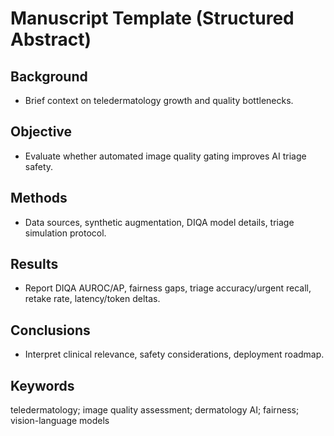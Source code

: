 # Manuscript Template (Structured Abstract)

## Background
- Brief context on teledermatology growth and quality bottlenecks.

## Objective
- Evaluate whether automated image quality gating improves AI triage safety.

## Methods
- Data sources, synthetic augmentation, DIQA model details, triage simulation protocol.

## Results
- Report DIQA AUROC/AP, fairness gaps, triage accuracy/urgent recall, retake rate, latency/token deltas.

## Conclusions
- Interpret clinical relevance, safety considerations, deployment roadmap.

## Keywords
teledermatology; image quality assessment; dermatology AI; fairness; vision-language models

